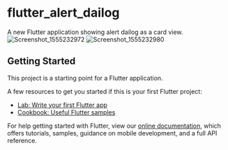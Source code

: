 # flutter_alert_dailog

A new Flutter application showing alert dailog as a card view.
![Screenshot_1555232972](https://user-images.githubusercontent.com/25679298/56090998-c8635780-5ec6-11e9-8af6-89d55ab9b208.png)
![Screenshot_1555232980](https://user-images.githubusercontent.com/25679298/56091011-e29d3580-5ec6-11e9-95d3-1a1d71950505.png)


## Getting Started

This project is a starting point for a Flutter application.

A few resources to get you started if this is your first Flutter project:

- [Lab: Write your first Flutter app](https://flutter.io/docs/get-started/codelab)
- [Cookbook: Useful Flutter samples](https://flutter.io/docs/cookbook)

For help getting started with Flutter, view our 
[online documentation](https://flutter.io/docs), which offers tutorials, 
samples, guidance on mobile development, and a full API reference.
